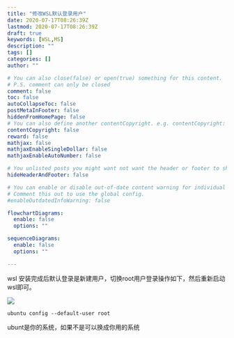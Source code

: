 ```yaml
---
title: "修改WSL默认登录用户"
date: 2020-07-17T08:26:39Z
lastmod: 2020-07-17T08:26:39Z
draft: true
keywords: [WSL,MS]
description: ""
tags: []
categories: []
author: ""

# You can also close(false) or open(true) something for this content.
# P.S. comment can only be closed
comment: false
toc: false
autoCollapseToc: false
postMetaInFooter: false
hiddenFromHomePage: false
# You can also define another contentCopyright. e.g. contentCopyright: "This is another copyright."
contentCopyright: false
reward: false
mathjax: false
mathjaxEnableSingleDollar: false
mathjaxEnableAutoNumber: false

# You unlisted posts you might want not want the header or footer to show
hideHeaderAndFooter: false

# You can enable or disable out-of-date content warning for individual post.
# Comment this out to use the global config.
#enableOutdatedInfoWarning: false

flowchartDiagrams:
  enable: false
  options: ""

sequenceDiagrams: 
  enable: false
  options: ""

---
```


<!--more-->
wsl 安装完成后默认登录是新建用户，切换root用户登录操作如下，然后重新启动wsl即可。

![](https://img-blog.csdnimg.cn/20190524161728420.png)

```shell
ubuntu config --default-user root
```
ubunt是你的系统，如果不是可以换成你用的系统
